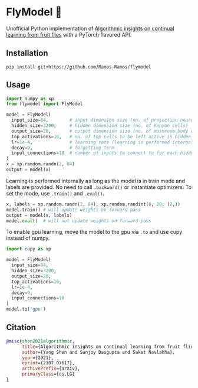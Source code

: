 # FlyModel 🍄

Unofficial Python implementation of [Algorithmic insights on continual learning from fruit flies](https://arxiv.org/abs/2107.07617) with a PyTorch flavored API.

## Installation

```
pip install git+https://github.com/Ramos-Ramos/flymodel
```

## Usage

```python
import numpy as xp
from flymodel import FlyModel

model = FlyModel(
  input_size=84,        # input dimension size (no. of projection neurons)
  hidden_size=3200,     # hidden dimension size (no. of Kenyon cells)
  output_size=20,       # output dimension size (no. of mushroom body output neurons)
  top_activations=16,   # no. of top cells to be left active in hidden layer
  lr=1e-4,              # learning rate (learning is performed internally)
  decay=0,              # forgetting term
  input_connections=10  # number of inputs to connect to for each hidden neuron; alternativey, `input_density` can be specified
)
x = xp.random.randn(2, 84)
output = model(x)
```

Learning is performed internally as long as the model is in train mode and labels are provided. No need to call `.backward()` or instantiate optimizers. To set the mode, use `.train()` and `.eval()`.

```python
x, labels = xp.random.randn(2, 84), xp.random.randint(0, 20, (2,))
model.train() # will update weights on forward pass
output = model(x, labels)
model.eval()  # will not update weights on forward pass
```

To enable gpu learning, move the model to the gpu via `.to` and use cupy instead of numpy.

```python
import cupy as xp

model = FlyModel(
  input_size=84,
  hidden_size=3200,
  output_size=20,
  top_activations=16,
  lr=1e-4,
  decay=0,
  input_connections=10
)
model.to('gpu')
```

## Citation
```bibtex
@misc{shen2021algorithmic,
      title={Algorithmic insights on continual learning from fruit flies}, 
      author={Yang Shen and Sanjoy Dasgupta and Saket Navlakha},
      year={2021},
      eprint={2107.07617},
      archivePrefix={arXiv},
      primaryClass={cs.LG}
}
```
